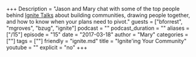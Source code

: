 +++
Description = "Jason and Mary chat with some of the top people behind [Ignite Talks](http://ignitetalks.io) about building communities, drawing people together, and how to know when your plans need to pivot."
guests = ["bforrest", "mgroves", "bzug", "ignite"]
podcast = ""
podcast_duration = ""
aliases = ["/15"]
episode = "15"
date = "2017-03-18"
author = "Mary"
categories = [""]
tags = [""]
friendly = "ignite.md"
title = "Ignite'ing Your Community"
youtube = ""
explicit = "no"
+++
